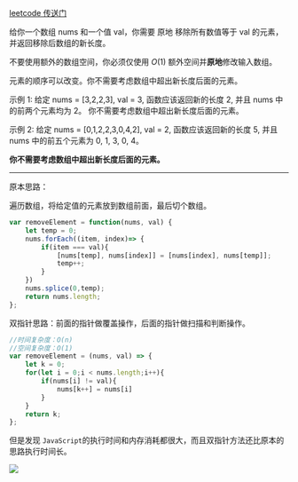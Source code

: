 [leetcode 传送门](https://leetcode-cn.com/problems/remove-element/)

给你一个数组 nums 和一个值 val，你需要 原地 移除所有数值等于 val 的元素，并返回移除后数组的新长度。

不要使用额外的数组空间，你必须仅使用 $O(1)$ 额外空间并**原地**修改输入数组。

元素的顺序可以改变。你不需要考虑数组中超出新长度后面的元素。

示例 1: 给定 nums = [3,2,2,3], val = 3, 函数应该返回新的长度 2, 并且 nums 中的前两个元素均为 2。 你不需要考虑数组中超出新长度后面的元素。

示例 2: 给定 nums = [0,1,2,2,3,0,4,2], val = 2, 函数应该返回新的长度 5, 并且 nums 中的前五个元素为 0, 1, 3, 0, 4。

**你不需要考虑数组中超出新长度后面的元素。**

---

原本思路：

遍历数组，将给定值的元素放到数组前面，最后切个数组。

```javascript
var removeElement = function(nums, val) {
    let temp = 0;
    nums.forEach((item, index)=> {
        if(item === val){
            [nums[temp], nums[index]] = [nums[index], nums[temp]];
            temp++;
        }
    })
    nums.splice(0,temp);
    return nums.length;
};

```



双指针思路：前面的指针做覆盖操作，后面的指针做扫描和判断操作。

```js
//时间复杂度：O(n)
//空间复杂度：O(1)
var removeElement = (nums, val) => {
    let k = 0;
    for(let i = 0;i < nums.length;i++){
        if(nums[i] != val){
            nums[k++] = nums[i]
        }
    }
    return k;
};
```

但是发现 `JavaScript`的执行时间和内存消耗都很大，而且双指针方法还比原本的思路执行时间长。

![](https://www.showdoc.com.cn/server/api/attachment/visitFile?sign=2d158977b49d2a418f19f727c3360127)